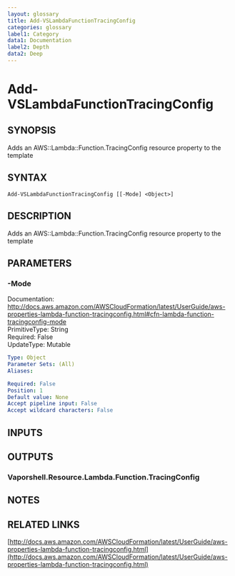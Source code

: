 ```yaml
---
layout: glossary
title: Add-VSLambdaFunctionTracingConfig
categories: glossary
label1: Category
data1: Documentation
label2: Depth
data2: Deep
---
```


# Add-VSLambdaFunctionTracingConfig

## SYNOPSIS
Adds an AWS::Lambda::Function.TracingConfig resource property to the template

## SYNTAX

```
Add-VSLambdaFunctionTracingConfig [[-Mode] <Object>]
```

## DESCRIPTION
Adds an AWS::Lambda::Function.TracingConfig resource property to the template

## PARAMETERS

### -Mode
Documentation: http://docs.aws.amazon.com/AWSCloudFormation/latest/UserGuide/aws-properties-lambda-function-tracingconfig.html#cfn-lambda-function-tracingconfig-mode    
PrimitiveType: String    
Required: False    
UpdateType: Mutable

```yaml
Type: Object
Parameter Sets: (All)
Aliases: 

Required: False
Position: 1
Default value: None
Accept pipeline input: False
Accept wildcard characters: False
```

## INPUTS

## OUTPUTS

### Vaporshell.Resource.Lambda.Function.TracingConfig

## NOTES

## RELATED LINKS

[http://docs.aws.amazon.com/AWSCloudFormation/latest/UserGuide/aws-properties-lambda-function-tracingconfig.html](http://docs.aws.amazon.com/AWSCloudFormation/latest/UserGuide/aws-properties-lambda-function-tracingconfig.html)

